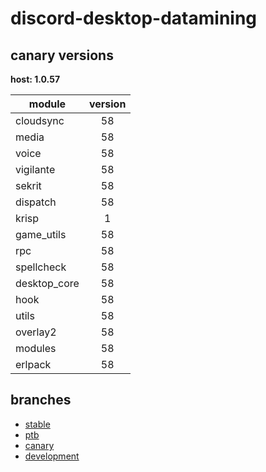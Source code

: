 # discord-desktop-datamining

## canary versions

**host: 1.0.57**

| module | version |
| ------ | :-----: |
| cloudsync | 58 |
| media | 58 |
| voice | 58 |
| vigilante | 58 |
| sekrit | 58 |
| dispatch | 58 |
| krisp | 1 |
| game_utils | 58 |
| rpc | 58 |
| spellcheck | 58 |
| desktop_core | 58 |
| hook | 58 |
| utils | 58 |
| overlay2 | 58 |
| modules | 58 |
| erlpack | 58 |

## branches

- [stable](https://github.com/OpenAsar/discord-desktop-datamining/tree/stable)
- [ptb](https://github.com/OpenAsar/discord-desktop-datamining/tree/ptb)
- [canary](https://github.com/OpenAsar/discord-desktop-datamining/tree/canary)
- [development](https://github.com/OpenAsar/discord-desktop-datamining/tree/development)